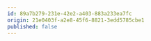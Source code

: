 ```yaml
---
id: 89a7b279-231e-42e2-a403-883a233ea7fc
origin: 21e0403f-a2e8-45f6-8821-3edd5785cbe1
published: false
---
```

